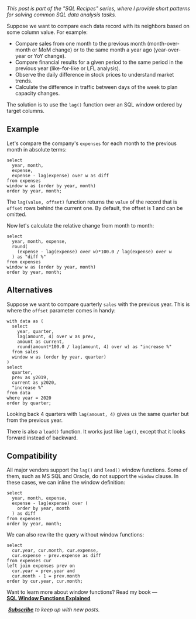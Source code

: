 _This post is part of the "SQL Recipes" series, where I provide short patterns for solving common SQL data analysis tasks._

Suppose we want to compare each data record with its neighbors based on some column value. For example:

-   Compare sales from one month to the previous month (month-over-month or MoM change) or to the same month a year ago (year-over-year or YoY change).
-   Compare financial results for a given period to the same period in the previous year (like-for-like or LFL analysis).
-   Observe the daily difference in stock prices to understand market trends.
-   Calculate the difference in traffic between days of the week to plan capacity changes.

The solution is to use the `lag()` function over an SQL window ordered by target columns.

## Example

Let's compare the company's `expenses` for each month to the previous month in absolute terms:

```
select
  year, month,
  expense,
  expense - lag(expense) over w as diff
from expenses
window w as (order by year, month)
order by year, month;
```

The `lag(value, offset)` function returns the `value` of the record that is `offset` rows behind the current one. By default, the offset is 1 and can be omitted.

Now let's calculate the relative change from month to month:

```
select
  year, month, expense,
  round(
    (expense - lag(expense) over w)*100.0 / lag(expense) over w
  ) as "diff %"
from expenses
window w as (order by year, month)
order by year, month;
```

## Alternatives

Suppose we want to compare quarterly `sales` with the previous year. This is where the `offset` parameter comes in handy:

```
with data as (
  select
    year, quarter,
    lag(amount, 4) over w as prev,
    amount as current,
    round(amount*100.0 / lag(amount, 4) over w) as "increase %"
  from sales
  window w as (order by year, quarter)
)
select
  quarter,
  prev as y2019,
  current as y2020,
  "increase %"
from data
where year = 2020
order by quarter;
```

Looking back 4 quarters with `lag(amount, 4)` gives us the same quarter but from the previous year.

There is also a `lead()` function. It works just like `lag()`, except that it looks forward instead of backward.

## Compatibility

All major vendors support the `lag()` and `lead()` window functions. Some of them, such as MS SQL and Oracle, do not support the `window` clause. In these cases, we can inline the window definition:

```
select
  year, month, expense,
  expense - lag(expense) over (
    order by year, month
  ) as diff
from expenses
order by year, month;
```

We can also rewrite the query without window functions:

```
select
  cur.year, cur.month, cur.expense,
  cur.expense - prev.expense as diff
from expenses cur
left join expenses prev on
  cur.year = prev.year and
  cur.month - 1 = prev.month
order by cur.year, cur.month;
```

Want to learn more about window functions? Read my book — [**SQL Window Functions Explained**](https://antonz.org/sql-window-functions-book/)

 _[**Subscribe**](https://antonz.org/subscribe/) to keep up with new posts._
